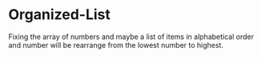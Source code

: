 # Organized-List
Fixing the array of numbers and maybe a list of items in alphabetical order and number will be rearrange from the lowest number to highest.
